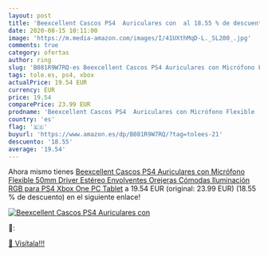 ```yaml
---
layout: post
title: 'Beexcellent Cascos PS4  Auriculares con  al 18.55 % de descuento'
date: 2020-08-15 10:11:00
image: 'https://m.media-amazon.com/images/I/41UXthMqD-L._SL200_.jpg'
comments: true
category: ofertas
author: ring
slug: 'B081R9W7RQ-es Beexcellent Cascos PS4 Auriculares con Micrófono Flexible...'
tags: tole.es, ps4, xbox
actualPrice: 19.54 EUR
currency: EUR
price: 19.54
comparePrice: 23.99 EUR
prodname: 'Beexcellent Cascos PS4  Auriculares con Micrófono Flexible  50mm Driver Estéreo Envolventes  Orejeras Cómodas Iluminación RGB para PS4 Xbox One PC Tablet'
country: 'es'
flag: '🇪🇸'
buyurl: 'https://www.amazon.es/dp/B081R9W7RQ/?tag=tolees-21'
descuento: '18.55'
average: '19.54'
---
```


Ahora mismo tienes [Beexcellent Cascos PS4  Auriculares con Micrófono Flexible  50mm Driver Estéreo Envolventes  Orejeras Cómodas Iluminación RGB para PS4 Xbox One PC Tablet](https://www.amazon.es/dp/B081R9W7RQ/?tag=tolees-21) a 19.54 EUR (original: 23.99 EUR) (18.55 %  de descuento) en el siguiente enlace!

[![Beexcellent Cascos PS4  Auriculares con ](https://m.media-amazon.com/images/I/41UXthMqD-L._SL200_.jpg)](https://www.amazon.es/dp/B081R9W7RQ/?tag=tolees-21)

🔎:


[🛒 Visítala!!!](https://www.amazon.es/dp/B081R9W7RQ/?tag=tolees-21)
